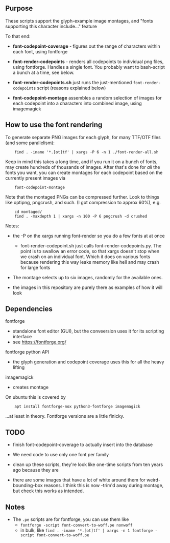 
## Purpose

These scripts support the glyph-example image montages, and "fonts supporting this character include..." feature

To that end:
* **font-codepoint-coverage** - figures out the range of characters within each font, using fontforge

* **font-render-codepoints** - renders all codepoints to individual png files,  using fontforge. Handles a single font. You probably want to bash-script a bunch at a time, see below. 

* **font-render-codepoints.sh** just runs the just-mentioned `font-render-codepoints` script (reasons explained below)

* **font-codepoint-montage** assembles a random selection of images for each codepoint into a characters into combined image, using imagemagick


## How to use the font rendering

To generate separate PNG images for each glyph, for many TTF/OTF files (and some parallelism):

        find . -iname '*.[ot]tf' | xargs -P 6 -n 1 ./font-render-all.sh

Keep in mind this takes a long time, and if you run it on a bunch of fonts, may create hundreds of thousands of images.
After that's done for *all* the fonts you want, you can create montages for each codepoint based on the currently present images via

        font-codepoint-montage

 
Note that the montaged PNGs can be compressed further. Look to things like optipng, pngcrush, and such. (I got compression to approx 60%), e.g.

        cd montaged/
        find . -maxdepth 1 | xargs -n 100 -P 6 pngcrush -d crushed


Notes:
* the -P on the xargs running font-render so you do a few fonts at at once
  * font-render-codepoint.sh just calls font-render-codepoints.py. The point is to swallow an error code, so that xargs doesn't stop when we crash on an individual font. Which it does on various fonts because rendering this way leaks memory like hell and may crash for large fonts

* The montage selects up to six images, randomly for the available ones.

* the images in this repository are purely there as examples of how it will look


## Dependencies

fontforge
* standalone font editor (GUI), but the conveersion uses it for its scripting interface
* see https://fontforge.org/

fontforge python API
* the glyph generation and codepoint coverage uses this for all the heavy lifting

imagemagick
* creates montage


On ubuntu this is covered by

        apt install fontforge-nox python3-fontforge imagemagick

...at least in theory. Fontforge versions are a little finicky.


## TODO

* finish font-codepoint-coverage to actually insert into the database

* We need code to use only one font per family

* clean up these scripts, they're look like one-time scripts from ten years ago because they are

* there are some images that have a lot of white around them for weird-bounding-box reasons. I think this is now -trim'd away during montage, but check this works as intended.


## Notes

* The `.pe` scripts are for fontforge, you can use them like
  - `fontforge -script font-convert-to-woff.pe nonwoff`
  - in bulk, like `find . -iname '*.[ot]tf' | xargs -n 1 fontforge -script font-convert-to-woff.pe`


